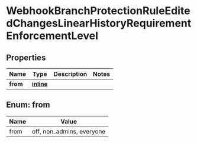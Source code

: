 
# WebhookBranchProtectionRuleEditedChangesLinearHistoryRequirementEnforcementLevel

## Properties
Name | Type | Description | Notes
------------ | ------------- | ------------- | -------------
**from** | [**inline**](#From) |  | 


<a id="From"></a>
## Enum: from
Name | Value
---- | -----
from | off, non_admins, everyone



